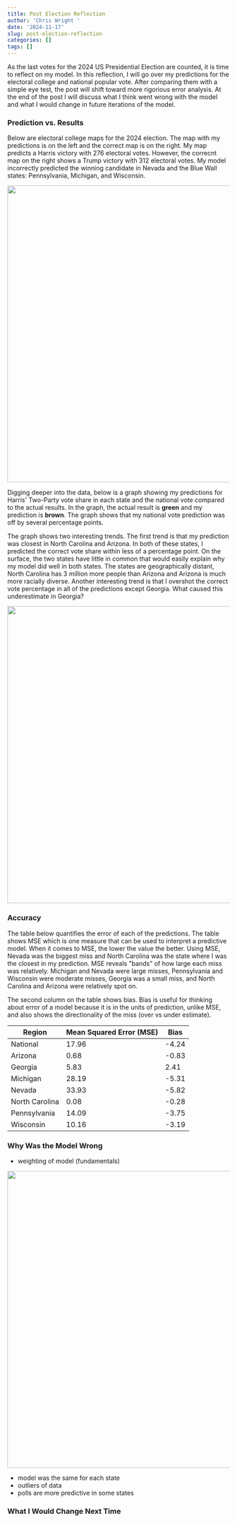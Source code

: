 ```yaml
---
title: Post Election Reflection
author: 'Chris Wright '
date: '2024-11-17'
slug: post-election-reflection
categories: []
tags: []
---
```



As the last votes for the 2024 US Presidential Election are counted, it is time to reflect on my model. In this reflection, I will go over my predictions for the electoral college and national popular vote. After comparing them with a simple eye test, the post will shift toward more rigorious error analysis. At the end of the post I will discuss what I think went wrong with the model and what I would change in future iterations of the model.


### Prediction vs. Results

Below are electoral college maps for the 2024 election. The map with my predictions is on the left and the correct map is on the right. My map predicts a Harris victory with 276 electoral votes. However, the correcnt map on the right shows a Trump victory with 312 electoral votes. My model incorrectly predicted the winning candidate in Nevada and the Blue Wall states: Pennsylvania, Michigan, and Wisconsin.



<img src="{{< blogdown/postref >}}index_files/figure-html/unnamed-chunk-3-1.png" width="672" />

Digging deeper into the data, below is a graph showing my predictions for Harris' Two-Party vote share in each state and the national vote compared to the actual results. In the graph, the actual result is __green__ and my prediction is __brown__. The graph shows that my national vote prediction was off by several percentage points. 

The graph shows two interesting trends. The first trend is that my prediction was closest in North Carolina and Arizona. In both of these states, I predicted the correct vote share within less of a percentage point. On the surface, the two states have little in common that would easily explain why my model did well in both states. The states are geographically distant, North Carolina has 3 million more people than Arizona and Arizona is much more racially diverse. Another interesting trend is that I overshot the correct vote percentage in all of the predictions except Georgia. What caused this underestimate in Georgia?


<img src="{{< blogdown/postref >}}index_files/figure-html/unnamed-chunk-4-1.png" width="672" />



### Accuracy

The table below quantifies the error of each of the predictions. The table shows MSE which is one measure that can be used to interpret a predictive model. When it comes to MSE, the lower the value the better. Using MSE, Nevada was the biggest miss and North Carolina was the state where I was the closest in my prediction. MSE reveals "bands" of how large each miss was relatively. Michigan and Nevada were large misses, Pennsylvania and Wisconsin were moderate misses, Georgia was a small miss, and North Carolina and Arizona were relatively spot on. 

The second column on the table shows bias. Bias is useful for thinking about error of a model because it is in the units of prediction, unlike MSE, and also shows the directionality of the miss (over vs under estimate). 



Region | Mean Squared Error (MSE) | Bias
------------- | ------------- | -------------
National | 17.96 | -4.24
Arizona | 0.68 | -0.83
Georgia | 5.83 | 2.41
Michigan | 28.19 | -5.31
Nevada | 33.93 | -5.82
North Carolina | 0.08 | -0.28
Pennsylvania | 14.09 | -3.75
Wisconsin | 10.16 | -3.19


### Why Was the Model Wrong
- weighting of model (fundamentals)

<img src="{{< blogdown/postref >}}index_files/figure-html/unnamed-chunk-6-1.png" width="672" />


- model was the same for each state
- outliers of data
- polls are more predictive in some states


### What I Would Change Next Time








